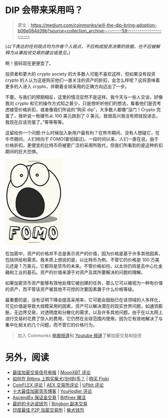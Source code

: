 # DIP 会带来采用吗？

> 原文：<https://medium.com/coinmonks/will-the-dip-bring-adoption-b06e084d39b?source=collection_archive---------59----------------------->

(*以下表达的任何观点均为作者个人观点，不应构成投资决策的依据，也不应被解释为从事投资交易的建议或意见。*)

啊！密码现在更便宜了。

投资者和更大的 crypto society 的大多数人可能不喜欢这样，但如果没有投资 crypto 的人认为这是购买他们一直关注的资产的折扣，会怎么样呢？这将意味着更多的人进入 crypto，并朝着全球采用的正确方向迈出了一步。

不要。与我们的预期相反，这里的情况显然不是这样。我今天与一些人交谈，好像我对 crypto 和它的操作方式知之甚少，只是想听听他们的想法，看看他们是否考虑接受价格折扣，或者像我们所说的“购买 dip”，大多数人都像“没门！Crypto 完蛋了，我听说一枚硬币从 100 美元跌到了 0 美元，我很高兴我没有把钱投进去，我现在应该完蛋了。”等等等等。

这留给你一个问题:什么时候加入新用户最有利？在熊市期间，没有人想碰它，在牛市期间，人们倾向于 FOMO(害怕错过)。一段时间以来，人们一直在说，由于价格折扣，更便宜的比特币将被更广泛的采用所取代，但我们所看到的是这种折扣期间的巨大恐惧。

![](img/2197a3d0940813c501a1d8c5e4cdd561.png)

在加密中，资产的价格并不总是表示资产的价值，因为价格是基于许多其他因素，包括供给和需求。我本质上想说的是，以比特币为例，不管它的价格是 100 万美元还是 1 万美元，它都将是货币的未来。不管价格如何，以太坊仍将是去中心化金融和工业的基石。资产的价值来源于对资产及其所要解决的问题的理解。

如果加密货币资产能够有效地处理它被创建的任务，那么它可以被视为一种有价值的资产，而不管该资产被其他不可控的次要因素置于什么价格等级。

最重要的是，没有证明下降会提高采用率，它可能会鼓励已在该领域的人多样化，可见价值是导致大规模采用的因素，资产可以解决潜在的现实世界问题，如通货膨胀，无边界交易，对透明度和分散化的需求，以及许多其他问题。由于在以太网上进行交易时花费了惊人的费用，它仍然在全球范围内使用，因为它有效地解决了与集中化相关的几个问题，而不管它的价格行为。

> 加入 Coinmonks [电报频道](https://t.me/coincodecap)和 [Youtube 频道](https://www.youtube.com/c/coinmonks/videos)了解加密交易和投资

# 另外，阅读

*   [最佳加密交易信号电报](/coinmonks/best-crypto-signals-telegram-5785cdbc4b2b) | [MoonXBT 评论](/coinmonks/moonxbt-review-6e4ab26d037)
*   [如何在 Bitbns 上购买柴犬(SHIB)币？](https://coincodecap.com/buy-shiba-bitbns) | [购买 Floki](https://coincodecap.com/buy-floki-inu-token)
*   [CoinFLEX 评论](https://coincodecap.com/coinflex-review) | [AEX 交易所评论](https://coincodecap.com/aex-exchange-review) | [UPbit 评论](https://coincodecap.com/upbit-review)
*   [十大最佳加密货币博客](https://coincodecap.com/best-cryptocurrency-blogs) | [YouHodler 评论](https://coincodecap.com/youhodler-review)
*   [AscendEx 保证金交易](https://coincodecap.com/ascendex-margin-trading) | [Bitfinex 赌注](https://coincodecap.com/bitfinex-staking)
*   [最好的卡达诺钱包](https://coincodecap.com/best-cardano-wallets) | [Bingbon 副本交易](https://coincodecap.com/bingbon-copy-trading)
*   [印度最佳 P2P 加密交易所](https://coincodecap.com/p2p-crypto-exchanges-in-india) | [柴犬钱包](https://coincodecap.com/baby-shiba-inu-wallets)